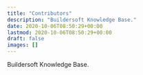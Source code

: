 ```yaml
---
title: "Contributors"
description: "Buildersoft Knowledge Base."
date: 2020-10-06T08:50:29+00:00
lastmod: 2020-10-06T08:50:29+00:00
draft: false
images: []
---
```


Buildersoft Knowledge Base.
